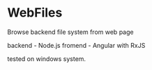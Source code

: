 # WebFiles
Browse backend file system from web page

backend - Node.js
fromend - Angular with RxJS

tested on windows system.
